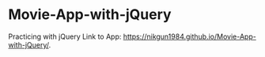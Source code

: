 # Movie-App-with-jQuery

Practicing with jQuery 
Link to App:
https://nikgun1984.github.io/Movie-App-with-jQuery/.
